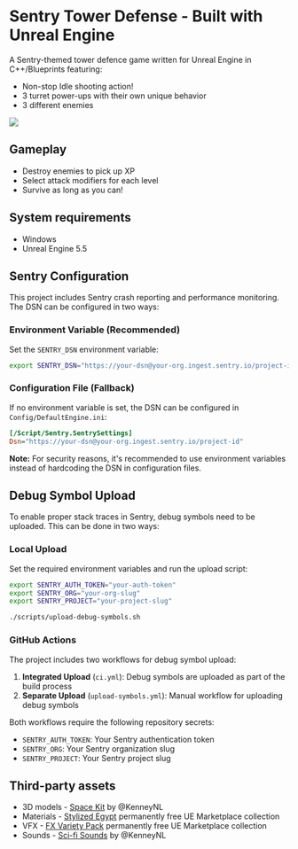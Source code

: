 # Sentry Tower Defense - Built with Unreal Engine

A Sentry-themed tower defence game written for Unreal Engine in C++/Blueprints featuring:
* Non-stop Idle shooting action!
* 3 turret power-ups with their own unique behavior
* 3 different enemies

![](/Media/gameplay.gif?raw=true)

## Gameplay

* Destroy enemies to pick up XP
* Select attack modifiers for each level
* Survive as long as you can!

## System requirements

* Windows
* Unreal Engine 5.5

## Sentry Configuration

This project includes Sentry crash reporting and performance monitoring. The DSN can be configured in two ways:

### Environment Variable (Recommended)
Set the `SENTRY_DSN` environment variable:
```bash
export SENTRY_DSN="https://your-dsn@your-org.ingest.sentry.io/project-id"
```

### Configuration File (Fallback)
If no environment variable is set, the DSN can be configured in `Config/DefaultEngine.ini`:
```ini
[/Script/Sentry.SentrySettings]
Dsn="https://your-dsn@your-org.ingest.sentry.io/project-id"
```

**Note:** For security reasons, it's recommended to use environment variables instead of hardcoding the DSN in configuration files.

## Debug Symbol Upload

To enable proper stack traces in Sentry, debug symbols need to be uploaded. This can be done in two ways:

### Local Upload
Set the required environment variables and run the upload script:
```bash
export SENTRY_AUTH_TOKEN="your-auth-token"
export SENTRY_ORG="your-org-slug"
export SENTRY_PROJECT="your-project-slug"

./scripts/upload-debug-symbols.sh
```

### GitHub Actions
The project includes two workflows for debug symbol upload:

1. **Integrated Upload** (`ci.yml`): Debug symbols are uploaded as part of the build process
2. **Separate Upload** (`upload-symbols.yml`): Manual workflow for uploading debug symbols

Both workflows require the following repository secrets:
- `SENTRY_AUTH_TOKEN`: Your Sentry authentication token
- `SENTRY_ORG`: Your Sentry organization slug
- `SENTRY_PROJECT`: Your Sentry project slug

## Third-party assets

* 3D models - [Space Kit](https://kenney.nl/assets/space-kit) by @KenneyNL
* Materials - [Stylized Egypt](https://www.unrealengine.com/marketplace/en-US/product/stylized-egypt) permanently free UE Marketplace collection
* VFX - [FX Variety Pack](https://www.unrealengine.com/marketplace/en-US/product/a36bac8b05004e999dd4b1d332501f49) permanently free UE Marketplace collection
* Sounds - [Sci-fi Sounds](https://kenney.nl/assets/sci-fi-sounds) by @KenneyNL